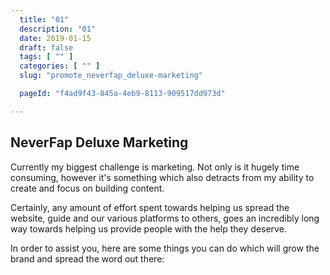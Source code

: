 ```yaml
---
  title: "01"
  description: "01"
  date: 2019-01-15
  draft: false
  tags: [ "" ]
  categories: [ "" ]
  slug: "promote_neverfap_deluxe-marketing"

  pageId: "f4ad9f43-845a-4eb9-8113-909517dd973d"

---
```


## NeverFap Deluxe Marketing

Currently my biggest challenge is marketing. Not only is it hugely time consuming, however it's something which also detracts from my ability to create and focus on building content.

Certainly, any amount of effort spent towards helping us spread the website, guide and our various platforms to others, goes an incredibly long way towards helping us provide people with the help they deserve.

In order to assist you, here are some things you can do which will grow the brand and spread the word out there:

